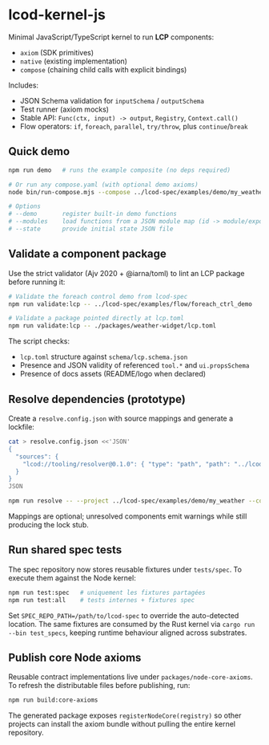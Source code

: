 # lcod-kernel-js

Minimal JavaScript/TypeScript kernel to run **LCP** components:
- `axiom` (SDK primitives)
- `native` (existing implementation)
- `compose` (chaining child calls with explicit bindings)

Includes:
- JSON Schema validation for `inputSchema` / `outputSchema`
- Test runner (axiom mocks)
- Stable API: `Func(ctx, input) -> output`, `Registry`, `Context.call()`
- Flow operators: `if`, `foreach`, `parallel`, `try/throw`, plus `continue`/`break`

## Quick demo

```bash
npm run demo   # runs the example composite (no deps required)

# Or run any compose.yaml (with optional demo axioms)
node bin/run-compose.mjs --compose ../lcod-spec/examples/demo/my_weather/compose.yaml --demo

# Options
# --demo       register built-in demo functions
# --modules    load functions from a JSON module map (id -> module/export)
# --state      provide initial state JSON file
```

## Validate a component package

Use the strict validator (Ajv 2020 + @iarna/toml) to lint an LCP package before running it:

```bash
# Validate the foreach control demo from lcod-spec
npm run validate:lcp -- ../lcod-spec/examples/flow/foreach_ctrl_demo

# Validate a package pointed directly at lcp.toml
npm run validate:lcp -- ./packages/weather-widget/lcp.toml
```

The script checks:
- `lcp.toml` structure against `schema/lcp.schema.json`
- Presence and JSON validity of referenced `tool.*` and `ui.propsSchema`
- Presence of docs assets (README/logo when declared)

## Resolve dependencies (prototype)

Create a `resolve.config.json` with source mappings and generate a lockfile:

```bash
cat > resolve.config.json <<'JSON'
{
  "sources": {
    "lcod://tooling/resolver@0.1.0": { "type": "path", "path": "../lcod-spec/examples/tooling/resolver" }
  }
}
JSON

npm run resolve -- --project ../lcod-spec/examples/demo/my_weather --config resolve.config.json
```

Mappings are optional; unresolved components emit warnings while still producing the lock stub.

## Run shared spec tests

The spec repository now stores reusable fixtures under `tests/spec`. To execute them against the Node kernel:

```bash
npm run test:spec   # uniquement les fixtures partagées
npm run test:all    # tests internes + fixtures spec
```

Set `SPEC_REPO_PATH=/path/to/lcod-spec` to override the auto-detected location. The same fixtures are consumed by the Rust kernel via `cargo run --bin test_specs`, keeping runtime behaviour aligned across substrates.

## Publish core Node axioms

Reusable contract implementations live under `packages/node-core-axioms`. To
refresh the distributable files before publishing, run:

```bash
npm run build:core-axioms
```

The generated package exposes `registerNodeCore(registry)` so other projects can
install the axiom bundle without pulling the entire kernel repository.
